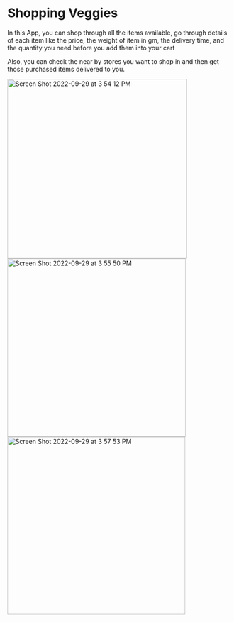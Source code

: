 # Shopping Veggies

In this App, you can shop through all the items available, go through details of each item like 
the price, 
the weight of item in gm, 
the delivery time,
and the quantity you need before you add them into your cart

Also, you can check the near by stores you want to shop in and then get those purchased items delivered to you.


<img width="405" alt="Screen Shot 2022-09-29 at 3 54 12 PM" src="https://user-images.githubusercontent.com/34569407/193129166-b3548576-e35d-4472-8aa0-6ad8b4b0463c.png">


<img width="402" alt="Screen Shot 2022-09-29 at 3 55 50 PM" src="https://user-images.githubusercontent.com/34569407/193129443-9d6bedf5-f12e-47de-893c-8e015f132318.png">


<img width="401" alt="Screen Shot 2022-09-29 at 3 57 53 PM" src="https://user-images.githubusercontent.com/34569407/193129783-c548cb3a-3b7d-4d99-94c8-5fcb3420e130.png">
